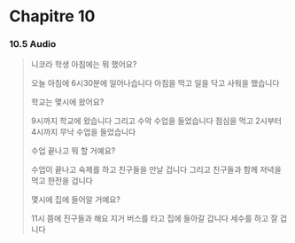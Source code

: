 # Chapitre 10

### 10.5 Audio
> 니코라 학생 아침에는 뭐 했어요?
> 
> 오늘 아침에 6시30분에 일어나습니다 아침을 먹고 일을 닥고 사워을 했습니다
> 
> 학교는 몇시에 왔어요?
> 
> 9시까지 학교에 왔습니다 그리고 수악 수업을 들었습니다 점심을 먹고 2시부터 4시까지 무낙 수업을 들었습니다
> 
> 수업 끝나고 뭐 할 거예요?
> 
> 수업이 끝나고 숙제를 하고 친구들을 만날 겁니다 그리고 친구들과 함께 저녁을 먹고 한전을 겁니다
> 
> 몇시에 집에 들어알 거예요?
> 
> 11시 쯤에 진구들과 해요 지거 버스를 타고 집에 들아갈 갑니다 세수를 하고 잘 겁니다

